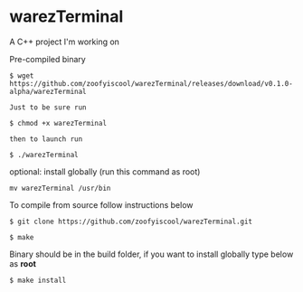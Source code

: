 # warezTerminal
A C++ project I'm working on

Pre-compiled binary

```
$ wget https://github.com/zoofyiscool/warezTerminal/releases/download/v0.1.0-alpha/warezTerminal

Just to be sure run

$ chmod +x warezTerminal

then to launch run

$ ./warezTerminal
```

optional: install globally (run this command as root)
```
mv warezTerminal /usr/bin
```

To compile from source follow instructions below
```
$ git clone https://github.com/zoofyiscool/warezTerminal.git

$ make
```
Binary should be in the build folder, if you want to install globally type below as **root**
```
$ make install
```
